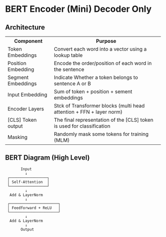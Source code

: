 # BERT Encoder (Mini) Decoder Only

## Architecture

<table>
    <tr>
        <th>Component</th>
        <th>Purpose</th>
    </tr>
    <tr>
        <td>Token Embeddings</td>
        <td>Convert each word into a vector using a lookup table</td>
    </tr>
    <tr>
        <td>Position Embedding</td>
        <td>Encode the order/position of each word in the sentence</td>
    </tr>
    <tr>
        <td>Segment Embeddings</td>
        <td>Indicate Whether a token belongs to sentence A or B</td>
    </tr>
    <tr>
        <td>Input Embedding</td>
        <td>Sum of token + position + sement embeddings</td>
    </tr>
    <tr>
        <td>Encoder Layers</td>
        <td>Stck of Transformer blocks (multi head attention + FFN + layer norm)</td>
    </tr>
    <tr>
        <td>[CLS] Token output</td>
        <td>The final representation of the [CLS] token is used for classification</td>
    </tr>
    <tr>
        <td>Masking</td>
        <td>Randomly mask some tokens for training (MLM)</td>
    </tr>
</table>

## BERT Diagram (High Level)
           Input
             ↓
     ┌─────────────────┐
     │ Self-Attention  │
     └─────────────────┘
             ↓
      Add & LayerNorm
             ↓
     ┌──────────────────────┐
     │ Feedforward + ReLU   │
     └──────────────────────┘
             ↓
      Add & LayerNorm
             ↓
           Output
